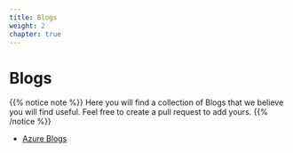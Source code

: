 ```yaml
---
title: Blogs
weight: 2
chapter: true
---
```


# **Blogs**

{{% notice note %}}
Here you will find a collection of Blogs that we believe you will find useful. Feel free to create a pull request to add yours.
{{% /notice %}}


+ [Azure Blogs](/blogs/azure_blogs/)